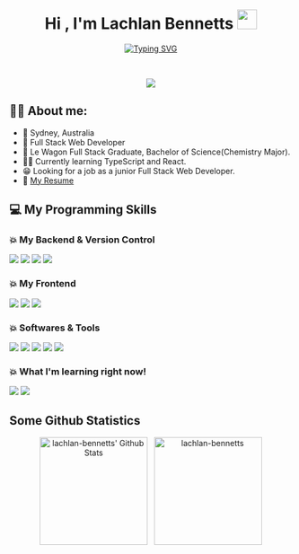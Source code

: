 <h1 align="center">Hi , I'm Lachlan Bennetts <img src="https://media.giphy.com/media/hvRJCLFzcasrR4ia7z/giphy.gif" width="35"></h1>

<p align="center">
<a href="https://git.io/typing-svg"><img src="https://readme-typing-svg.demolab.com?font=Rubik+Vinyl&weight=600&pause=1000&color=FE4A49&center=true&vCenter=true&width=435&lines=Le+Wagon+Full+Stack+Graduate;Passionate+Programmer;+Interested+in+exciting+new+projects!" alt="Typing SVG" /></a>
</p>

<br>

<p align="center"> 
	<img src="https://komarev.com/ghpvc/?username=lachlan-bennetts&color=fe4a49">
</p>


## :sassy_man:  About me:
- :round_pushpin: Sydney, Australia
- :briefcase: Full Stack Web Developer
- :school: Le Wagon Full Stack Graduate, Bachelor of Science(Chemistry Major).
- :technologist: Currently learning TypeScript and React.
- :grin: Looking for a job as a junior Full Stack Web Developer.
- :notebook: [My Resume](https://drive.google.com/file/d/14FMyt6GIK2RqhWGPwtPN2ADJKVS_jLYM/view?usp=share_link)

## 💻 My Programming Skills
### :boom: My Backend & Version Control
<p align-"center">
<img src="https://img.shields.io/badge/ruby-%23CC342D.svg?style=for-the-badge&logo=ruby&logoColor=white">
<img src="https://img.shields.io/badge/rails-%23CC0000.svg?style=for-the-badge&logo=ruby-on-rails&logoColor=white">
<img src="https://img.shields.io/badge/postgres-%23316192.svg?style=for-the-badge&logo=postgresql&logoColor=white">
<img src="https://img.shields.io/badge/python-3670A0?style=for-the-badge&logo=python&logoColor=ffdd54">
</p>

### :boom: My Frontend
<p align-"center">
<img src="https://img.shields.io/badge/html5-%23E34F26.svg?style=for-the-badge&logo=html5&logoColor=white">
<img src="https://img.shields.io/badge/css3-%231572B6.svg?style=for-the-badge&logo=css3&logoColor=white">
<img src="https://img.shields.io/badge/javascript-%23323330.svg?style=for-the-badge&logo=javascript&logoColor=%23F7DF1E">		
</p>

### :boom: Softwares & Tools
<p align-"center">
<img src="https://img.shields.io/badge/git-%23F05033.svg?style=for-the-badge&logo=git&logoColor=white">
<img src="https://img.shields.io/badge/github-%23121011.svg?style=for-the-badge&logo=github&logoColor=white">
<img src="https://img.shields.io/badge/Visual%20Studio%20Code-0078d7.svg?style=for-the-badge&logo=visual-studio-code&logoColor=white">
<img src="https://img.shields.io/badge/Linux-FCC624?style=for-the-badge&logo=linux&logoColor=black">
<img src="https://img.shields.io/badge/Ubuntu-E95420?style=for-the-badge&logo=ubuntu&logoColor=white">
</p>

### :boom: What I'm learning right now!
<p align-"center">
<img src="https://img.shields.io/badge/react-%2320232a.svg?style=for-the-badge&logo=react&logoColor=%2361DAFB">
<img src="https://img.shields.io/badge/typescript-%23007ACC.svg?style=for-the-badge&logo=typescript&logoColor=white">
</p>

## Some Github Statistics
  <p align="center">
    <img alt="lachlan-bennetts' Github Stats" src="https://github-readme-stats.vercel.app/api?username=lachlan-bennetts&show_icons=true&count_private=true&theme=algolia" height="192px"/>
  &nbsp;
	  <img src="https://github-readme-stats.vercel.app/api/top-langs?username=lachlan-bennetts&langs_count=10&show_icons=true&locale=en&layout=compact&theme=algolia" alt="lachlan-bennetts" height="192px"/>
	</p>
